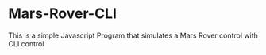 # Mars-Rover-CLI
This is a simple Javascript Program that simulates a Mars Rover control with CLI control
